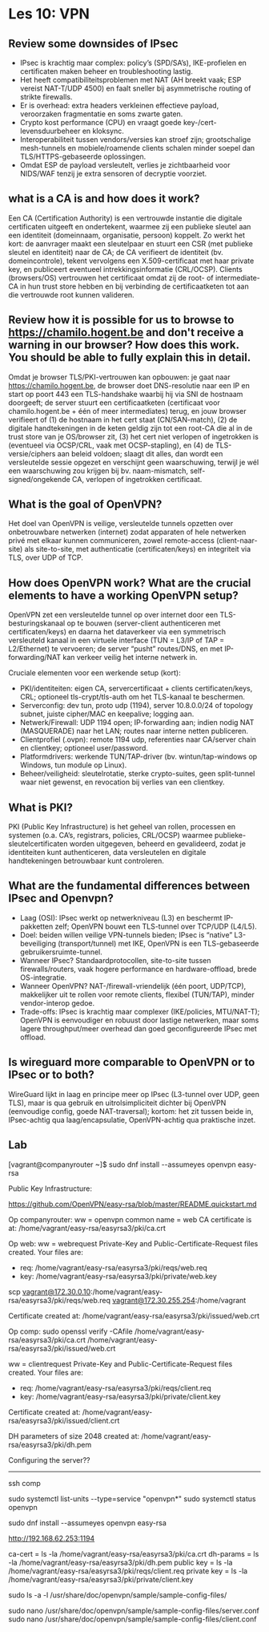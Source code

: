 # Les 10: VPN

## Review some downsides of IPsec

- IPsec is krachtig maar complex: policy’s (SPD/SA’s), IKE-profielen en certificaten maken beheer en troubleshooting lastig.
- Het heeft compatibiliteitsproblemen met NAT (AH breekt vaak; ESP vereist NAT-T/UDP 4500) en faalt sneller bij asymmetrische routing of strikte firewalls.
- Er is overhead: extra headers verkleinen effectieve payload, veroorzaken fragmentatie en soms zwarte gaten.
- Crypto kost performance (CPU) en vraagt goede key-/cert-levensduurbeheer en kloksync.
- Interoperabiliteit tussen vendors/versies kan stroef zijn; grootschalige mesh-tunnels en mobiele/roamende clients schalen minder soepel dan TLS/HTTPS-gebaseerde oplossingen.
- Omdat ESP de payload versleutelt, verlies je zichtbaarheid voor NIDS/WAF tenzij je extra sensoren of decryptie voorziet.

## what is a CA is and how does it work?

Een CA (Certification Authority) is een vertrouwde instantie die digitale certificaten uitgeeft en ondertekent, waarmee zij een publieke sleutel aan een identiteit (domeinnaam, organisatie, persoon) koppelt.
Zo werkt het kort: de aanvrager maakt een sleutelpaar en stuurt een CSR (met publieke sleutel en identiteit) naar de CA; de CA verifieert de identiteit (bv. domeincontrole), tekent vervolgens een X.509-certificaat met haar private key, en publiceert eventueel intrekkingsinformatie (CRL/OCSP). Clients (browsers/OS) vertrouwen het certificaat omdat zij de root- of intermediate-CA in hun trust store hebben en bij verbinding de certificaatketen tot aan die vertrouwde root kunnen valideren.

## Review how it is possible for us to browse to https://chamilo.hogent.be and don't receive a warning in our browser? How does this work. You should be able to fully explain this in detail.

Omdat je browser TLS/PKI-vertrouwen kan opbouwen: je gaat naar https://chamilo.hogent.be, de browser doet DNS-resolutie naar een IP en start op poort 443 een TLS-handshake waarbij hij via SNI de hostnaam doorgeeft; de server stuurt een certificaatketen (certificaat voor chamilo.hogent.be + één of meer intermediates) terug, en jouw browser verifieert of (1) de hostnaam in het cert staat (CN/SAN-match), (2) de digitale handtekeningen in de keten geldig zijn tot een root-CA die al in de trust store van je OS/browser zit, (3) het cert niet verlopen of ingetrokken is (eventueel via OCSP/CRL, vaak met OCSP-stapling), en (4) de TLS-versie/ciphers aan beleid voldoen; slaagt dit alles, dan wordt een versleutelde sessie opgezet en verschijnt geen waarschuwing, terwijl je wél een waarschuwing zou krijgen bij bv. naam-mismatch, self-signed/ongekende CA, verlopen of ingetrokken certificaat.

## What is the goal of OpenVPN?

Het doel van OpenVPN is veilige, versleutelde tunnels opzetten over onbetrouwbare netwerken (internet) zodat apparaten of hele netwerken privé met elkaar kunnen communiceren, zowel remote-access (client-naar-site) als site-to-site, met authenticatie (certificaten/keys) en integriteit via TLS, over UDP of TCP.

## How does OpenVPN work? What are the crucial elements to have a working OpenVPN setup?

OpenVPN zet een versleutelde tunnel op over internet door een TLS-besturingskanaal op te bouwen (server-client authenticeren met certificaten/keys) en daarna het dataverkeer via een symmetrisch versleuteld kanaal in een virtuele interface (TUN = L3/IP of TAP = L2/Ethernet) te vervoeren; de server “pusht” routes/DNS, en met IP-forwarding/NAT kan verkeer veilig het interne netwerk in.

Cruciale elementen voor een werkende setup (kort):

- PKI/identiteiten: eigen CA, servercertificaat + clients certificaten/keys, CRL; optioneel tls-crypt/tls-auth om het TLS-kanaal te beschermen.
- Serverconfig: dev tun, proto udp (1194), server 10.8.0.0/24 of topology subnet, juiste cipher/MAC en keepalive; logging aan.
- Netwerk/Firewall: UDP 1194 open; IP-forwarding aan; indien nodig NAT (MASQUERADE) naar het LAN; routes naar interne netten publiceren.
- Clientprofiel (.ovpn): remote <fqdn> 1194 udp, referenties naar CA/server chain en clientkey; optioneel user/password.
- Platformdrivers: werkende TUN/TAP-driver (bv. wintun/tap-windows op Windows, tun module op Linux).
- Beheer/veiligheid: sleutelrotatie, sterke crypto-suites, geen split-tunnel waar niet gewenst, en revocation bij verlies van een clientkey.

## What is PKI?

PKI (Public Key Infrastructure) is het geheel van rollen, processen en systemen (o.a. CA’s, registrars, policies, CRL/OCSP) waarmee publieke-sleutelcertificaten worden uitgegeven, beheerd en gevalideerd, zodat je identiteiten kunt authenticeren, data versleutelen en digitale handtekeningen betrouwbaar kunt controleren.

## What are the fundamental differences between IPsec and Openvpn?

- Laag (OSI): IPsec werkt op netwerkniveau (L3) en beschermt IP-pakketten zelf; OpenVPN bouwt een TLS-tunnel over TCP/UDP (L4/L5).
- Doel: beiden willen veilige VPN-tunnels bieden; IPsec is “native” L3-beveiliging (transport/tunnel) met IKE, OpenVPN is een TLS-gebaseerde gebruikersruimte-tunnel.
- Wanneer IPsec? Standaardprotocollen, site-to-site tussen firewalls/routers, vaak hogere performance en hardware-offload, brede OS-integratie.
- Wanneer OpenVPN? NAT-/firewall-vriendelijk (één poort, UDP/TCP), makkelijker uit te rollen voor remote clients, flexibel (TUN/TAP), minder vendor-interop gedoe.
- Trade-offs: IPsec is krachtig maar complexer (IKE/policies, MTU/NAT-T); OpenVPN is eenvoudiger en robuust door lastige netwerken, maar soms lagere throughput/meer overhead dan goed geconfigureerde IPsec met offload.

## Is wireguard more comparable to OpenVPN or to IPsec or to both?

WireGuard lijkt in laag en principe meer op IPsec (L3-tunnel over UDP, geen TLS), maar is qua gebruik en uitrolsimpliciteit dichter bij OpenVPN (eenvoudige config, goede NAT-traversal); kortom: het zit tussen beide in, IPsec-achtig qua laag/encapsulatie, OpenVPN-achtig qua praktische inzet.

## Lab

[vagrant@companyrouter ~]$ sudo dnf install --assumeyes openvpn easy-rsa

Public Key Infrastructure:

https://github.com/OpenVPN/easy-rsa/blob/master/README.quickstart.md

Op companyrouter:
ww = openvpn
common name = web
CA certificate is at: /home/vagrant/easy-rsa/easyrsa3/pki/ca.crt

Op web:
ww = webrequest
Private-Key and Public-Certificate-Request files created.
Your files are:

- req: /home/vagrant/easy-rsa/easyrsa3/pki/reqs/web.req
- key: /home/vagrant/easy-rsa/easyrsa3/pki/private/web.key

scp vagrant@172.30.0.10:/home/vagrant/easy-rsa/easyrsa3/pki/reqs/web.req vagrant@172.30.255.254:/home/vagrant

Certificate created at: /home/vagrant/easy-rsa/easyrsa3/pki/issued/web.crt

Op comp:
sudo openssl verify -CAfile /home/vagrant/easy-rsa/easyrsa3/pki/ca.crt /home/vagrant/easy-rsa/easyrsa3/pki/issued/web.crt

ww = clientrequest
Private-Key and Public-Certificate-Request files created.
Your files are:

- req: /home/vagrant/easy-rsa/easyrsa3/pki/reqs/client.req
- key: /home/vagrant/easy-rsa/easyrsa3/pki/private/client.key

Certificate created at: /home/vagrant/easy-rsa/easyrsa3/pki/issued/client.crt

DH parameters of size 2048 created at: /home/vagrant/easy-rsa/easyrsa3/pki/dh.pem

Configuring the server??

---

ssh comp

sudo systemctl list-units --type=service "openvpn*"
sudo systemctl status openvpn

sudo dnf install --assumeyes openvpn easy-rsa

http://192.168.62.253:1194

ca-cert = ls -la /home/vagrant/easy-rsa/easyrsa3/pki/ca.crt
dh-params = ls -la /home/vagrant/easy-rsa/easyrsa3/pki/dh.pem
public key = ls -la /home/vagrant/easy-rsa/easyrsa3/pki/reqs/client.req
private key = ls -la /home/vagrant/easy-rsa/easyrsa3/pki/private/client.key

sudo ls -a -l /usr/share/doc/openvpn/sample/sample-config-files/

sudo nano /usr/share/doc/openvpn/sample/sample-config-files/server.conf
sudo nano /usr/share/doc/openvpn/sample/sample-config-files/client.conf
